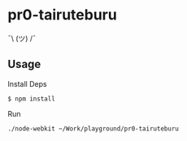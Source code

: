 # pr0-tairuteburu

¯\ (ツ) /¯

## Usage

Install Deps

```
$ npm install
```

Run

```
./node-webkit ~/Work/playground/pr0-tairuteburu
```
